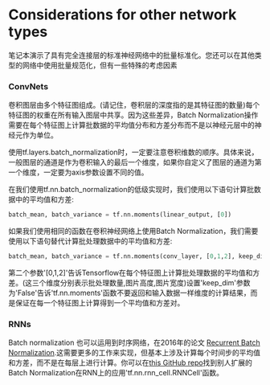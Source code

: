 # Considerations for other network types

笔记本演示了具有完全连接层的标准神经网络中的批量标准化。您还可以在其他类型的网络中使用批量规范化，但有一些特殊的考虑因素

### ConvNets

卷积图层由多个特征图组成。(请记住，卷积层的深度指的是其特征图的数量)每个特征图的权重在所有输入图层中共享。因为这些差异，Batch Normalization操作需要在每个特征图上计算批数据的平均值分布和方差分布而不是以神经元层中的神经元作为单位。

使用tf.layers.batch_normalization时，一定要注意卷积维数的顺序。具体来说，一般图层的通道是作为卷积输入的最后一个维度，如果你自定义了图层的通道为第一个维度，一定要为axis参数设置不同的值。

在我们使用tf.nn.batch_normalization的低级实现时，我们使用以下语句计算批数据中的平均值和方差:
```python
batch_mean, batch_variance = tf.nn.moments(linear_output, [0])
```

如果我们使用相同的函数在卷积神经网络上使用Batch Normalization，我们需要使用以下语句替代计算批处理数据中的平均值和方差:
```python
batch_mean, batch_variance = tf.nn.moments(conv_layer, [0,1,2], keep_dims=False)
```                                              

第二个参数'[0,1,2]'告诉Tensorflow在每个特征图上计算批处理数据的平均值和方差。(这三个维度分别表示批处理数量,图片高度,图片宽度)设置'keep_dim'参数为'False'告诉'tf.nn.moments'函数不要返回和输入数据一样维度的计算结果，而是保证在每一个特征图上计算得到一个平均值和方差对。

### RNNs

Batch normalization 也可以运用到时序网络，在2016年的论文 [Recurrent Batch Normalization](https://arxiv.org/abs/1603.09025).这需要更多的工作来实现，但基本上涉及计算每个时间步的平均值和方差，而不是在每层上进行计算。你可以在[this GitHub repo](https://gist.github.com/spitis/27ab7d2a30bbaf5ef431b4a02194ac60)找到别人扩展的Batch Normalization在RNN上的应用'tf.nn.rnn_cell.RNNCell'函数。
